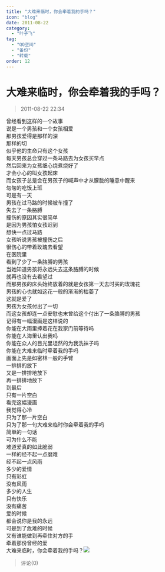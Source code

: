 ```yaml
---
title: "大难来临时，你会牵着我的手吗？"
icon: "blog"
date: 2011-08-22
category:
  - "叶子飞"
tag:
  - "QQ空间"
  - "备份"
  - "转载"
order: 12
---
```

# 大难来临时，你会牵着我的手吗？

> 2011-08-22 22:34

曾经看到这样的一个故事  
说是一个男孩和一个女孩相爱  
那男孩爱得是那样的深  
那样的切  
似乎他的生命只有这个女孩  
每天男孩总会穿过一条马路去为女孩买早点  
然后回来为女孩细心烧煮烧好了  
才会小心的叫女孩起床  
而女孩子总是会在男孩子的喊声中才从朦胧的睡意中醒来  
匆匆的吃饭上班  
可是有一天  
男孩在过马路的时候被车撞了  
失去了一条胳膊  
撞伤的原因其实很简单  
是因为男孩怕女孩迟到  
想快一点过马路  
女孩听说男孩被撞伤之后  
很伤心的带着玫瑰去看望  
在医院里  
看到了少了一条胳膊的男孩  
当她知道男孩将永远失去这条胳膊的时候  
就再也没有去看望过  
而那男孩的床头始终放着的就是女孩第一天去时买的玫瑰花  
男孩的心也就如这花一般的渐渐的枯萎了  
这就是爱了  
男孩为女孩付出了一切  
而这女孩却连一点安慰也末曾给这个付出了一条胳膊的男孩  
记得有一幅漫画是这样说的  
你能在大雨里捧着花在我家门前等待吗  
你能在人海里认出我吗  
你能在众人的目光里坦然的为我洗袜子吗  
你能在大难来临时牵着我的手吗  
画面上先是如密林一般的手臂  
一排排的放下  
又是一排排地放下  
再一排排地放下  
到最后  
只有一片空白  
看完这幅漫画  
我觉得心冷  
只为了那一片空白  
只为了那一句大难来临时你会牵着我的手吗  
简单的一句话  
可为什么不能  
难道爱真的如此脆弱  
一样的经不起一点磨难  
经不起一点风雨  
多少的爱情  
只有彩虹  
没有风雨  
多少的人生  
只有快乐  
没有痛苦  
爱的时候  
都会说你是我的永远  
可是到了危难的时候  
又有谁能做到再牵住对方的手  
牵着那份曾经的爱  
大难来临时，你会牵着我的手吗？[![](https://pan.4a1801.life:11443/d/public/Qzone_wyf/Blogs/images/876CF178.gif)](https://pan.4a1801.life:11443/d/public/Qzone_wyf/Blogs/images/876CF178.gif)

> 评论(0)
